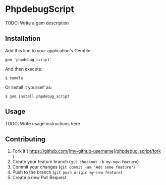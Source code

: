 # PhpdebugScript

TODO: Write a gem description

## Installation

Add this line to your application's Gemfile:

    gem 'phpdebug_script'

And then execute:

    $ bundle

Or install it yourself as:

    $ gem install phpdebug_script

## Usage

TODO: Write usage instructions here

## Contributing

1. Fork it ( https://github.com/[my-github-username]/phpdebug_script/fork )
2. Create your feature branch (`git checkout -b my-new-feature`)
3. Commit your changes (`git commit -am 'Add some feature'`)
4. Push to the branch (`git push origin my-new-feature`)
5. Create a new Pull Request
